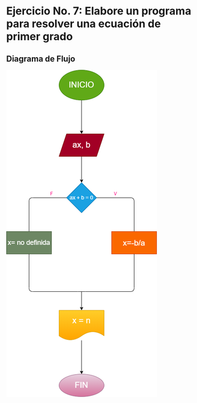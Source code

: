 # Ejercicio No. 7: Elabore un programa para resolver una ecuación de primer grado

## Diagrama de Flujo

![Diagrama de Flujo](diagrama.png "Diagrama de Flujo")

